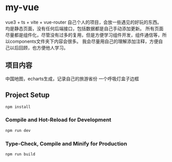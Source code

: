 # my-vue

vue3 + ts + vite + vue-router
自己个人的项目，会放一些遇见的好玩的东西。
均是静态页面，没有任何后端接口，包括数据都是自己手动添加更新。
所有页面尽量都是组件化，尽管没有过多的复用，但是方便学习组件开发，组件通信等，所以components文件夹下内容会很多。
我会尽量用自己的理解添加注释，方便自己以后回顾，也方便他人学习。

## 项目内容

中国地图，echarts生成，记录自己的旅游省份
一个呼吸灯盒子边框

## Project Setup

```sh
npm install
```

### Compile and Hot-Reload for Development

```sh
npm run dev
```

### Type-Check, Compile and Minify for Production

```sh
npm run build
```
